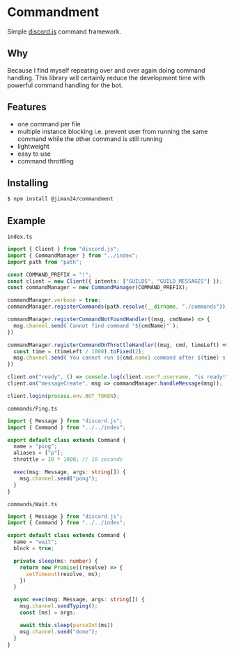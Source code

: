 # Commandment
Simple [discord.js](https://discord.js.org/#/) command framework.


## Why
Because I find myself repeating over and over again doing command handling. This
library will certainly reduce the development time with powerful command
handling for the bot.

## Features
- one command per file
- multiple instance blocking i.e. prevent user from running the same command
  while the other command is still running
- lightweight
- easy to use
- command throttling

## Installing
```sh
$ npm install @jiman24/commandment
```

## Example
`index.ts`
```ts
import { Client } from "discord.js";
import { CommandManager } from "../index";
import path from "path";

const COMMAND_PREFIX = "!";
const client = new Client({ intents: ["GUILDS", "GUILD_MESSAGES"] });
const commandManager = new CommandManager(COMMAND_PREFIX);

commandManager.verbose = true;
commandManager.registerCommands(path.resolve(__dirname, "./commands"));

commandManager.registerCommandNotFoundHandler((msg, cmdName) => {
  msg.channel.send(`Cannot find command "${cmdName}"`);
})

commandManager.registerCommandOnThrottleHandler((msg, cmd, timeLeft) => {
  const time = (timeLeft / 1000).toFixed(2);
  msg.channel.send(`You cannot run ${cmd.name} command after ${time} s`);
})

client.on("ready", () => console.log(client.user?.username, "is ready!"))
client.on("messageCreate", msg => commandManager.handleMessage(msg));

client.login(process.env.BOT_TOKEN);
```

`commands/Ping.ts`
```ts
import { Message } from "discord.js";
import { Command } from "../../index";

export default class extends Command {
  name = "ping";
  aliases = ["p"];
  throttle = 10 * 1000; // 10 seconds

  exec(msg: Message, args: string[]) {
    msg.channel.send("pong");
  }
}
```

`commands/Wait.ts`
```ts
import { Message } from "discord.js";
import { Command } from "../../index";

export default class extends Command {
  name = "wait";
  block = true;

  private sleep(ms: number) {
    return new Promise((resolve) => {
      setTimeout(resolve, ms);
    })
  }

  async exec(msg: Message, args: string[]) {
    msg.channel.sendTyping();
    const [ms] = args;

    await this.sleep(parseInt(ms))
    msg.channel.send("done");
  }
}
```

